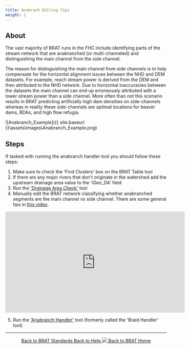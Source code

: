 ```yaml
---
title: Anabrach Editing Tips
weight: 1
---
```


## About

The vast majority of BRAT runs in the FHC include identifying parts of the stream network that are anabranched (or multi-channeled) and distinguishing the main channel from the side channel.  

The reason for distinguishing the main channel from side channels is to help compensate for the horizontal alignment issues between the NHD and DEM datasets.  For example, reach stream power is derived from the DEM and then attributed to the NHD network.  Due to horizontal inaccuracies between the datasets the main channel can end up erroneously attributed with a lower stream power than a side channel.  More often than not this scenario results in BRAT predicting artificially high dam densities on side-channels whereas in reality these side-channels are optimal locations for beaver dams, BDAs, and high flow refugia.

![Anabranch_Example]({{ site.baseurl }}\assets\images\Anabranch_Example.png)

## Steps

If tasked with running the anabranch handler tool you should follow these steps:

1. Make sure to check the 'Find Clusters' box on the BRAT Table tool 
2. If there are any major rivers that don't originate in the watershed add the upstream drainage area value to the 'iGeo_DA' field
3. Run the ['Drainage Area Check'](http://brat.riverscapes.xyz/Documentation/Tutorials/StepByStep/3.1-DrainageAreaCheck) tool
4. Manually edit the BRAT network classifying whether anabranched segments are the main channel vs side channel.  There are some general tips in [this video](https://youtu.be/JFzYE_Cnjjw).

<iframe width="560" height="315" src="https://www.youtube.com/embed/JFzYE_Cnjjw" frameborder="0" allow="autoplay; encrypted-media" allowfullscreen></iframe>

5. Run the ['Anabranch Handler'](http://brat.riverscapes.xyz/Documentation/Tutorials/StepByStep/3.2-BRATBraidHandler.html)  tool (formerly called the 'Braid Handler' tool)

------
<div align="center">
	<a class="hollow button" href="{{ site.baseurl }}/Documentation/Standards"><i class="fa fa-check-square"></i> Back to BRAT Standards </a>
	<a class="hollow button" href="{{ site.baseurl }}/Documentation"><i class="fa fa-info-circle"></i> Back to Help </a>
	<a class="hollow button" href="{{ site.baseurl }}/"><img src="{{ site.baseurl }}/assets/images/favicons/favicon-16x16.png">  Back to BRAT Home </a>  
</div>